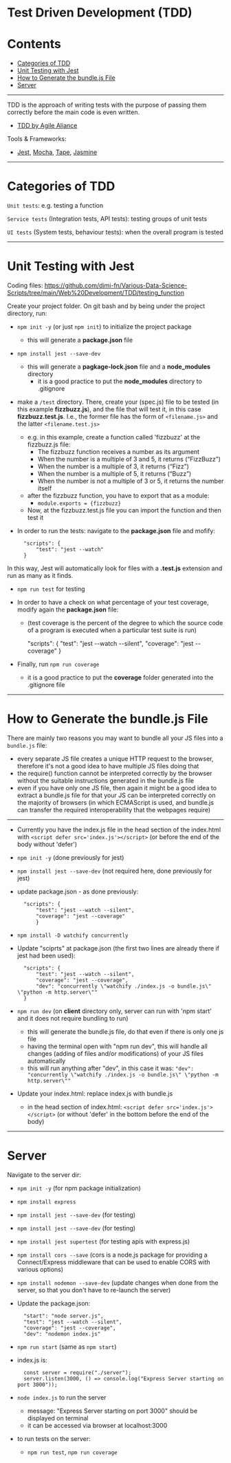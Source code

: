 # Test Driven Development (TDD)

Contents
====================

* [Categories of TDD](#categories-of-tdd)
* [Unit Testing with Jest](#unit-testing-with-jest)
* [How to Generate the bundle.js File](#how-to-generate-the-bundlejs-file)
* [Server](#server)


-------

TDD is the approach of writing tests with the purpose of passing them correctly before the main code is even written.
* [TDD by Agile Aliance](https://www.agilealliance.org/glossary/tdd/#q=~(infinite~false~filters~(postType~(~'page~'post~'aa_book~'aa_event_session~'aa_experience_report~'aa_glossary~'aa_research_paper~'aa_video)~tags~(~'tdd))~searchTerm~'~sort~false~sortDirection~'asc~page~1))

Tools & Frameworks:
* [Jest](https://jestjs.io/), [Mocha](https://mochajs.org/), [Tape](https://github.com/substack/tape), [Jasmine](https://jasmine.github.io/)

-------

# Categories of TDD

`Unit tests`: e.g. testing a function

`Service tests` (Integration tests, API tests): testing groups of unit tests

`UI tests` (System tests, behaviour tests): when the overall program is tested

-------

# Unit Testing with Jest

Coding files: https://github.com/dimi-fn/Various-Data-Science-Scripts/tree/main/Web%20Development/TDD/testing_function

Create your project folder. On git bash and by being under the project directory, run:

* `npm init -y` (or just `npm init`) to initialize the project package
    * this will generate a **package.json** file

* `npm install jest --save-dev`    
    * this will generate a **pagkage-lock.json** file and a **node_modules** directory
        * it is a good practice to put the **node_modules** directory to .gitignore

* make a `/test` directory. There, create your (spec.js) file to be tested (in this example **fizzbuzz.js**), and the file that will test it, in this case **fizzbuzz.test.js**. I.e., the former file has the form of `<filename.js>` and the latter `<filename.test.js>`
    * e.g. in this example, create a function called 'fizzbuzz' at the fizzbuzz.js file:
        * The fizzbuzz function receives a number as its argument
        * When the number is a multiple of 3 and 5, it returns (“FizzBuzz”)
        * When the number is a multiple of 3, it returns (“Fizz”)
        * When the number is a multiple of 5, it returns (“Buzz”)
        * When the number is not a multiple of 3 or 5, it returns the number itself
    * after the fizzbuzz function, you have to export that as a module:
        * `module.exports = {fizzbuzz}`
    * Now, at the fizzbuzz.test.js file you can import the function and then test it    

* In order to run the tests: navigate to the **package.json** file and mofify:

        "scripts": {
            "test": "jest --watch"
        }


In this way, Jest will automatically look for files with a **.test.js** extension and run as many as it finds.

* `npm run test` for testing

* In order to have a check on what percentage of your test coverage, modify again the **package.json** file:
    * (test coverage is the percent of the degree to which the source code of a program is executed when a particular test suite is run)

        "scripts": {
        "test": "jest --watch --silent",
        "coverage": "jest --coverage"
        }

* Finally, run `npm run coverage`
    * it is a good practice to put the **coverage** folder generated into the .gitignore file

-------

# How to Generate the bundle.js File

There are mainly two reasons you may want to bundle all your JS files into a `bundle.js` file:
* every separate JS file creates a unique HTTP request to the browser, therefore it's not a good idea to have multiple JS files doing that
* the require() function cannot be interpreted correctly by the browser without the suitable instructions generated in the bundle.js file
* even if you have only one JS file, then again it might be a good idea to extract a bundle.js file for that your JS can be interpreted correctly on the majority of browsers (in which ECMAScript is used, and bundle.js can transfer the required interoperability that the webpages require)

----

* Currently you have the index.js file in the head section of the index.html with `<script defer src='index.js'></script>` (or before the end of the body without 'defer')
* `npm init -y` (done previously for jest)
* `npm install jest --save-dev` (not required here, done previously for jest)
* update package.json - as done previously:

        "scripts": {
            "test": "jest --watch --silent",
            "coverage": "jest --coverage"
            }

* `npm install -D watchify concurrently`
* Update "sciprts" at package.json (the first two lines are already there if jest had been used):

        "scripts": {
            "test": "jest --watch --silent",
            "coverage": "jest --coverage",
            "dev": "concurrently \"watchify ./index.js -o bundle.js\" \"python -m http.server\""
        }

* `npm run dev` (on **client** directory only, server can run with 'npm start' and it does not require bundling to run)
    * this will generate the bundle.js file, do that even if there is only one js file
    * having the terminal open with "npm run dev", this will handle all changes (adding of files and/or modifications) of your JS files automatically
    * this will run anything after "dev", in this case it was: `"dev": "concurrently \"watchify ./index.js -o bundle.js\" \"python -m http.server\""`

* Update your index.html: replace index.js with bundle.js
    * in the head section of index.html: `<script defer src='index.js'></script>` (or without 'defer' in the bottom before the end of the body)

----------

# Server

Navigate to the server dir:

* `npm init -y` (for npm package initialization)
* `npm install express` 
* `npm install jest --save-dev`  (for testing)
* `npm install jest --save-dev`  (for testing)
* `npm install jest supertest` (for testing apis with express.js)
* `npm install cors --save` (cors is a node.js package for providing a Connect/Express middleware that can be used to enable CORS with various options)
* `npm install nodemon --save-dev` (update changes when done from the server, so that you don't have to re-launch the server)   

* Update the package.json:

        "start": "node server.js",
        "test": "jest --watch --silent",
        "coverage": "jest --coverage",
        "dev": "nodemon index.js"

* `npm run start` (same as `npm start`)

* index.js is:

        const server = require("./server");
        server.listen(3000, () => console.log("Express Server starting on port 3000"));

 * `node index.js` to run the server
    * message: "Express Server starting on port 3000" should be displayed on terminal
    * it can be accessed via browser at localhost:3000

* to run tests on the server:
    * `npm run test`, `npm run coverage`
